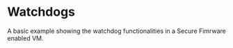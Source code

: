 Watchdogs
=========

A basic example showing the watchdog functionalities in a Secure Fimrware enabled VM.
